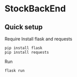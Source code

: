 # StockBackEnd
## Quick setup
Require
Install flask and requests
```
pip install flask
pip install requests
```
Run
```
flask run
```
